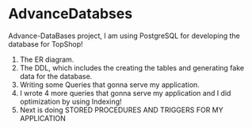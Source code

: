 # AdvanceDatabses
Advance-DataBases project, I am using PostgreSQL for developing the database for TopShop!


1) The ER diagram.
2) The DDL, which includes the creating the tables and generating fake data for the database.
3) Writing some Queries that gonna serve my application.
4) I wrote 4 more queries that gonna serve my application and I did optimization by using Indexing!
5) Next is doing STORED PROCEDURES AND TRIGGERS FOR MY APPLICATION
